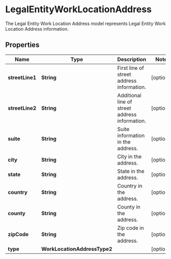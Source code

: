 

# LegalEntityWorkLocationAddress

The Legal Entity Work Location Address model represents Legal Entity Work Location Address information.

## Properties

| Name | Type | Description | Notes |
|------------ | ------------- | ------------- | -------------|
|**streetLine1** | **String** | First line of street address information.              |  [optional] |
|**streetLine2** | **String** | Additional line of street address information.              |  [optional] |
|**suite** | **String** | Suite information in the address.              |  [optional] |
|**city** | **String** | City in the address.              |  [optional] |
|**state** | **String** | State in the address.              |  [optional] |
|**country** | **String** | Country in the address.              |  [optional] |
|**county** | **String** | County in the address.              |  [optional] |
|**zipCode** | **String** | Zip code in the address.              |  [optional] |
|**type** | **WorkLocationAddressType2** |  |  [optional] |



